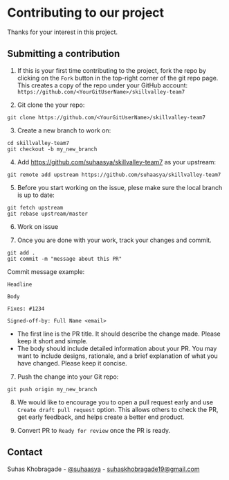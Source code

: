 # Contributing to our project

Thanks for your interest in this project.

## Submitting a contribution

1. If this is your first time contributing to the project, fork the repo by clicking on the `Fork` button in the top-right corner of the git repo page.
   This creates a copy of the repo under your GitHub account: `https://github.com/<YourGitUserName>/skillvalley-team7`

2. Git clone the your repo:

```
git clone https://github.com/<YourGitUserName>/skillvalley-team7
```

3. Create a new branch to work on:

```
cd skillvalley-team7
git checkout -b my_new_branch
```

4. Add https://github.com/suhaasya/skillvalley-team7 as your upstream:

```
git remote add upstream https://github.com/suhaasya/skillvalley-team7
```

5. Before you start working on the issue, plese make sure the local branch is up to date:

```
git fetch upstream
git rebase upstream/master
```

6. Work on issue

7. Once you are done with your work, track your changes and commit.

```
git add .
git commit -m "message about this PR"
```

Commit message example:

```
Headline

Body

Fixes: #1234

Signed-off-by: Full Name <email>
```

- The first line is the PR title. It should describe the change made. Please keep it short and simple.
- The body should include detailed information about your PR. You may want to include designs, rationale, and a brief explanation of what you have changed. Please keep it concise.

7. Push the change into your Git repo:

```
git push origin my_new_branch
```

8. We would like to encourage you to open a pull request early and use `Create draft pull request` option. This allows others to check the PR, get early feedback, and helps create a better end product.

9. Convert PR to `Ready for review` once the PR is ready.

## Contact

Suhas Khobragade - [@suhaasya](https://twitter.com/suhaasya) - suhaskhobragade19@gmail.com <br />

